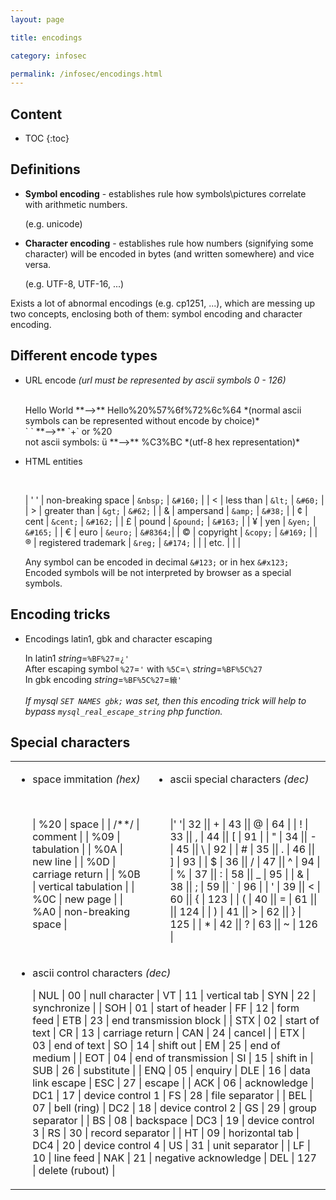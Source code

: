 ```yaml
---
layout: page

title: encodings

category: infosec

permalink: /infosec/encodings.html
---
```


<article class="markdown-body" markdown="1">

## Content

* TOC
{:toc}


## Definitions

- **Symbol encoding** - establishes rule how symbols\pictures correlate with arithmetic numbers.

    (e.g. unicode)

- **Character encoding** - establishes rule how numbers (signifying some character) will be encoded in bytes (and written somewhere) and vice versa.

    (e.g. UTF-8, UTF-16, ...)

Exists a lot of abnormal encodings (e.g. cp1251, ...), which are messing up two concepts, enclosing both of them: symbol encoding and character encoding.


## Different encode types

- URL encode *(url must be represented by ascii symbols 0 - 126)*

    <br>
    Hello World **-->** Hello%20%57%6f%72%6c%64 *(normal ascii symbols can be represented without encode by choice)* <br>
    ` ` **-->** `+` or %20 <br>
    not ascii symbols: ü **-->** %C3%BC *(utf-8 hex representation)*

    <br>

- HTML entities

    <br>

    | ' ' | non-breaking space      | `&nbsp;`  | `&#160;` |
    | <   | less than               | `&lt;`    | `&#60;`  |
    | >   | greater than            | `&gt;`    | `&#62;`  |
    | &   | ampersand               | `&amp;`   | `&#38;`  |
    | ¢   | cent                    | `&cent;`  | `&#162;` |
    | £   | pound                   | `&pound;` | `&#163;` |
    | ¥   | yen                     | `&yen;`   | `&#165;` |
    | €   | euro                    | `&euro;`  | `&#8364;`|
    | ©   | copyright               | `&copy;`  | `&#169;` |
    | ®   | registered trademark    | `&reg;`   | `&#174;` |
    | | etc. | | |

    Any symbol can be encoded in decimal `&#123;` or in hex `&#x123;` <br>
    Encoded symbols will be not interpreted by browser as a special symbols.


## Encoding tricks

- Encodings latin1, gbk and character escaping

    In latin1 *string*=`%BF%27`=`¿'` <br>
    After escaping symbol `%27`=`'` with `%5C`=`\` *string*=`%BF%5C%27` <br>
    In gbk encoding *string*=`%BF%5C%27`=`縗'` <br><br>
    *If mysql `SET NAMES gbk;` was set, then this encoding trick will help to bypass `mysql_real_escape_string` php function.*


## Special characters

<table>
<tbody>
<tr>
<td valign="top" markdown="1">

- space immitation *(hex)*
    
    <br>

    | %20  | space               |
    | /**/ | comment             |
    | %09  | tabulation          |
    | %0A  | new line            |
    | %0D  | carriage return     |
    | %0B  | vertical tabulation |
    | %0C  | new page            |
    | %A0  | non-breaking space  |

</td>
<td markdown="1">

- ascii special characters *(dec)*

    <br>
    
    |' '| 32  || + | 43  || @ | 64  |
    | ! | 33  || , | 44  || [ | 91  |
    | " | 34  || - | 45  || \ | 92  |
    | # | 35  || . | 46  || ] | 93  |
    | $ | 36  || / | 47  || ^ | 94  |
    | % | 37  || : | 58  || _ | 95  |
    | & | 38  || ; | 59  || ` | 96  |
    | ' | 39  || < | 60  || { | 123 |
    | ( | 40  || = | 61  || \|| 124 |
    | ) | 41  || > | 62  || } | 125 |
    | * | 42  || ? | 63  || ~ | 126 |    

</td>
</tr>
<td colspan="2" markdown="1">

- ascii control characters *(dec)*

    | NUL | 00  | null character      | VT  | 11  | vertical tab         | SYN | 22  | synchronize            |
    | SOH | 01  | start of header     | FF  | 12  | form feed            | ETB | 23  | end transmission block |
    | STX | 02  | start of text       | CR  | 13  | carriage return      | CAN | 24  | cancel                 |
    | ETX | 03  | end of text         | SO  | 14  | shift out            | EM  | 25  | end of medium          |
    | EOT | 04  | end of transmission | SI  | 15  | shift in             | SUB | 26  | substitute             |
    | ENQ | 05  | enquiry             | DLE | 16  | data link escape     | ESC | 27  | escape                 |
    | ACK | 06  | acknowledge         | DC1 | 17  | device control 1     | FS  | 28  | file separator         |
    | BEL | 07  | bell (ring)         | DC2 | 18  | device control 2     | GS  | 29  | group separator        |
    | BS  | 08  | backspace           | DC3 | 19  | device control 3     | RS  | 30  | record separator       |
    | HT  | 09  | horizontal tab      | DC4 | 20  | device control 4     | US  | 31  | unit separator         |
    | LF  | 10  | line feed           | NAK | 21  | negative acknowledge | DEL | 127 | delete (rubout)        |

</td>
</tbody>
</table>

</article>
